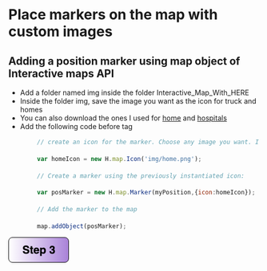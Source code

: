 # Place markers on the map with custom images


## Adding a position marker using map object of Interactive maps API
- Add a folder named img inside the folder Interactive_Map_With_HERE
- Inside the folder img, save the image you want as the icon for truck and homes
- You can also download the ones I used for [home](img/home.png) and [hospitals](img/truck.png)
- Add the following code before </script> tag

```javascript
        // create an icon for the marker. Choose any image you want. I created mine using draw.io 
            
        var homeIcon = new H.map.Icon('img/home.png'); 
            
        // Create a marker using the previously instantiated icon:
       
        var posMarker = new H.map.Marker(myPosition,{icon:homeIcon});
                
        // Add the marker to the map 

        map.addObject(posMarker);
```

[![Foo](/img/s3.png)](/Step3.md) 

